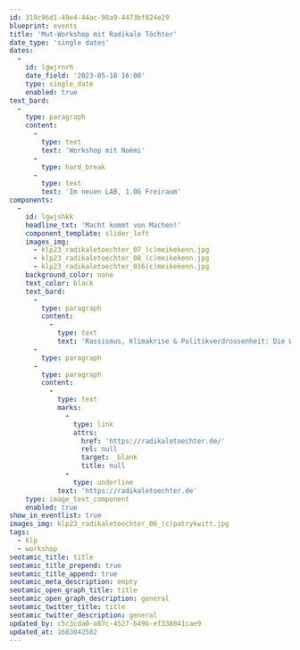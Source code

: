 ```yaml
---
id: 319c96d1-49e4-44ac-98a9-4473bf824e29
blueprint: events
title: 'Mut-Workshop mit Radikale Töchter'
date_type: 'single dates'
dates:
  -
    id: lgwjrnrh
    date_field: '2023-05-18 16:00'
    type: single_date
    enabled: true
text_bard:
  -
    type: paragraph
    content:
      -
        type: text
        text: 'Workshop mit Noëmi'
      -
        type: hard_break
      -
        type: text
        text: 'Im neuen LAB, 1.OG Freiraum'
components:
  -
    id: lgwjshkk
    headline_txt: 'Macht kommt von Machen!'
    component_template: slider_left
    images_img:
      - klp23_radikaletoechter_07_(c)meikekenn.jpg
      - klp23_radikaletoechter_08_(c)meikekenn.jpg
      - klp23_radikaletoechter_016(c)meikekenn.jpg
    background_color: none
    text_color: black
    text_bard:
      -
        type: paragraph
        content:
          -
            type: text
            text: 'Rassismus, Klimakrise & Politikverdrossenheit: Die Welt braucht Mut, Begeisterung für demokratische Werte und politisches Engagement. Im Workshop vermitteln wir Ansätze der Aktionskunst und des künstlerischen Aktivismus.'
      -
        type: paragraph
      -
        type: paragraph
        content:
          -
            type: text
            marks:
              -
                type: link
                attrs:
                  href: 'https://radikaletoechter.de/'
                  rel: null
                  target: _blank
                  title: null
              -
                type: underline
            text: 'https://radikaletoechter.de'
    type: image_text_component
    enabled: true
show_in_eventlist: true
images_img: klp23_radikaletoechter_06_(c)patrykwitt.jpg
tags:
  - klp
  - workshop
seotamic_title: title
seotamic_title_prepend: true
seotamic_title_append: true
seotamic_meta_description: empty
seotamic_open_graph_title: title
seotamic_open_graph_description: general
seotamic_twitter_title: title
seotamic_twitter_description: general
updated_by: c5c3cda0-a87c-4527-b49b-ef338041cae9
updated_at: 1683042582
---
```

